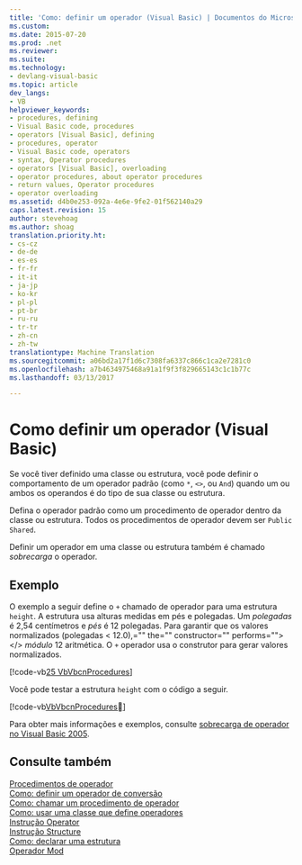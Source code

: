 ```yaml
---
title: 'Como: definir um operador (Visual Basic) | Documentos do Microsoft'
ms.custom: 
ms.date: 2015-07-20
ms.prod: .net
ms.reviewer: 
ms.suite: 
ms.technology:
- devlang-visual-basic
ms.topic: article
dev_langs:
- VB
helpviewer_keywords:
- procedures, defining
- Visual Basic code, procedures
- operators [Visual Basic], defining
- procedures, operator
- Visual Basic code, operators
- syntax, Operator procedures
- operators [Visual Basic], overloading
- operator procedures, about operator procedures
- return values, Operator procedures
- operator overloading
ms.assetid: d4b0e253-092a-4e6e-9fe2-01f562140a29
caps.latest.revision: 15
author: stevehoag
ms.author: shoag
translation.priority.ht:
- cs-cz
- de-de
- es-es
- fr-fr
- it-it
- ja-jp
- ko-kr
- pl-pl
- pt-br
- ru-ru
- tr-tr
- zh-cn
- zh-tw
translationtype: Machine Translation
ms.sourcegitcommit: a06bd2a17f1d6c7308fa6337c866c1ca2e7281c0
ms.openlocfilehash: a7b4634975468a91a1f9f3f829665143c1c1b77c
ms.lasthandoff: 03/13/2017

---
```

# <a name="how-to-define-an-operator-visual-basic"></a>Como definir um operador (Visual Basic)
Se você tiver definido uma classe ou estrutura, você pode definir o comportamento de um operador padrão (como `*`, `<>`, ou `And`) quando um ou ambos os operandos é do tipo de sua classe ou estrutura.  
  
 Defina o operador padrão como um procedimento de operador dentro da classe ou estrutura. Todos os procedimentos de operador devem ser `Public` `Shared`.  
  
 Definir um operador em uma classe ou estrutura também é chamado *sobrecarga* o operador.  
  
## <a name="example"></a>Exemplo  
 O exemplo a seguir define o `+` chamado de operador para uma estrutura `height`. A estrutura usa alturas medidas em pés e polegadas. Um *polegadas* é 2,54 centímetros e *pés* é 12 polegadas. Para garantir que os valores normalizados (polegadas < 12.0),="" the="" constructor="" performs=""> </> *módulo* 12 aritmética. O `+` operador usa o construtor para gerar valores normalizados.  
  
 [!code-vb[25 VbVbcnProcedures](./codesnippet/VisualBasic/how-to-define-an-operator_1.vb)]  
  
 Você pode testar a estrutura `height` com o código a seguir.  
  
 [!code-vb[VbVbcnProcedures&#26;](./codesnippet/VisualBasic/how-to-define-an-operator_2.vb)]  
  
 Para obter mais informações e exemplos, consulte [sobrecarga de operador no Visual Basic 2005](http://go.microsoft.com/fwlink/?LinkId=101703).  
  
## <a name="see-also"></a>Consulte também  
 [Procedimentos de operador](./operator-procedures.md)   
 [Como: definir um operador de conversão](./how-to-define-a-conversion-operator.md)   
 [Como: chamar um procedimento de operador](./how-to-call-an-operator-procedure.md)   
 [Como: usar uma classe que define operadores](./how-to-use-a-class-that-defines-operators.md)   
 [Instrução Operator](../../../../visual-basic/language-reference/statements/operator-statement.md)   
 [Instrução Structure](../../../../visual-basic/language-reference/statements/structure-statement.md)   
 [Como: declarar uma estrutura](../../../../visual-basic/programming-guide/language-features/data-types/how-to-declare-a-structure.md)   
 [Operador Mod](../../../../visual-basic/language-reference/operators/mod-operator.md)
